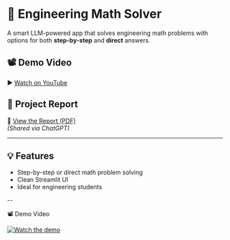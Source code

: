 # 🧠 Engineering Math Solver

A smart LLM-powered app that solves engineering math problems with options for both **step-by-step** and **direct** answers.

## 📽️ Demo Video

▶️ [Watch on YouTube](https://youtu.be/FdrAJt_cx1o?si=RU9GdoCJtD0TEF6Y)

## 📄 Project Report

📎 [View the Report (PDF)](https://chat.openai.com/share/96a3e370-1a2f-4e95-a172-769f32d57037)  
_(Shared via ChatGPT)_

---

## 💡 Features

- Step-by-step or direct math problem solving
- Clean Streamlit UI
- Ideal for engineering students

--



 📽️ Demo Video

[![Watch the demo](https://img.youtube.com/vi/FdrAJt_cx1o/0.jpg)](https://youtu.be/FdrAJt_cx1o?si=RU9GdoCJtD0TEF6Y)




